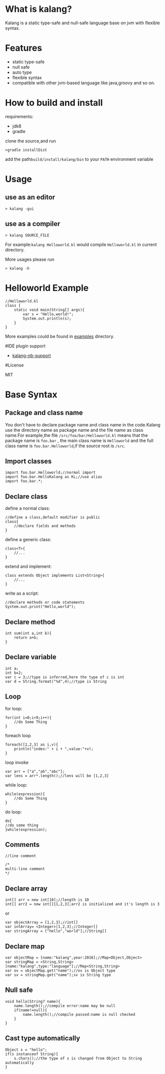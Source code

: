 # What is kalang?

Kalang is a static type-safe and null-safe language base on jvm with flexible syntax.

# Features

* static type-safe
* null safe
* auto type
* flexible syntax
* compatible with other jvm-based language like java,groovy and so on.

# How to build and install

requirements: 

* jdk8
* gradle

clone the source,and run

    >gradle installDist

add the path`build/install/kalang/bin` to your `PATH` environment variable

# Usage

## use as an editor

```
> kalang -gui
```

## use as a compiler

```
> kalang SOURCE_FILE 
```

For example:`kalang Helloworld.kl` would compile `Helloworld.kl` in current directory.

More usages please run

```
> kalang -h
```

# Helloworld Example

    //Helloworld.kl
    class {
        static void main(String[] args){
            var s = "Hello,world!";
            System.out.println(s);
        }
    }

More examples could be found in [examples](https://github.com/kasonyang/kalang/tree/master/examples) directory.

#IDE plugin support

* [kalang-nb-support](https://github.com/kasonyang/kalang-nb-support) 

#License

MIT

# Base Syntax

## Package and class name

You don't have to declare package name and class name in the code.Kalang use the directory name as package name and the file name as class name.For example,the file `/src/foo/bar/Helloworld.kl` means that the package name is `foo.bar` , the main class name is `Helloworld` and the full class name is `foo.bar.Helloworld`,if the source root is `/src`.

## Import classes

```
import foo.bar.Helloworld;//normal import
import foo.bar.HelloKalang as KL;//use alias
import foo.bar.*;
```

## Declare class
define a normal class:
```
//define a class,default modifier is public
class{
    //declare fields and methods
}
```

define a generic class:

```
class<T>{
    //...
}
```

extend and implement:

```
class extends Object implements List<String>{
    //...
}
```

write as a script:

```
//declare methods or code statements
System.out.print("Hello,world");
```

## Declare method

```
int sum(int a,int b){
    return a+b;
}
```

## Declare variable

```
int a;
int b=2;
var c = 3;//type is inferred,here the type of c is int
var d = String.format("%d",4);//type is String
```

## Loop

for loop:

```
for(int i=0;i<9;i++){
    //do Some Thing
}
```

foreach loop

```
foreach([1,2,3] as i,v){
    println("index:" + i + ",value:"+v);
}
```

loop invoke

```
var arr = ["a","ab","abc"];
var lens = arr*.length();//lens will be [1,2,3]
```

while loop:

```
while(expression){
    //do Some Thing
}
```

do loop:

```
do{
//do some thing
}while(expression);
```

## Comments

```
//line comment

/*
multi-line comment
*/

```

## Declare array

```
int[] arr = new int[10];//length is 10
int[] arr2 = new int[]{1,2,3];arr2 is initialized and it's length is 3
```

or

```
var objectArray = [1,2,3];//int[]
var intArray= <Integer>[1,2,3];//Integer[]
var stringArray = ["hello","world"];//String[]
```

## Declare map

```
var objectMap = [name:"kalang",year:2016];//Map<Object,Object>
var stringMap = <String,String>[name:"kalang",type:"language"];//Map<String,String>
var ov = objectMap.get("name");//ov is Object type
var sv = stringMap.get("name");sv is String type
```

## Null safe

```
void hello(String? name){
    name.length();//compile error:name may be null
    if(name!=null){
        name.length();//compile passed:name is null checked
    }
}
```

## Cast type automatically

```
Object s = "hello";
if(s instanceof String){
    s.chars();//the type of s is changed from Object to String automatically
}
```
